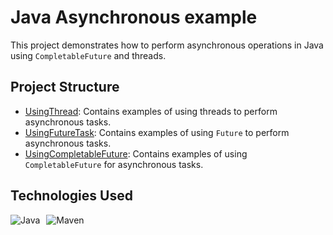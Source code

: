 # Java Asynchronous example

This project demonstrates how to perform asynchronous operations in Java using `CompletableFuture`
and threads.

## Project Structure

- [UsingThread](src/main/java/school/sptech/UsingThread.java): Contains examples of using threads
  to perform asynchronous tasks.
- [UsingFutureTask](src/main/java/school/sptech/UsingFutureTask.java): Contains examples of using
  `Future` to perform asynchronous tasks.
- [UsingCompletableFuture](src/main/java/school/sptech/UsingCompletableFuture.java): Contains
  examples of using `CompletableFuture` for asynchronous tasks.

## Technologies Used

<div style="display: flex; gap: 10px">
  <img src="https://img.shields.io/badge/Java-ED8B00?style=for-the-badge&logo=openjdk&logoColor=white" alt="Java" /> 
  <img src="https://img.shields.io/badge/Maven-C71A36?style=for-the-badge&logo=apache-maven&logoColor=white" alt="Maven" />
</div>
